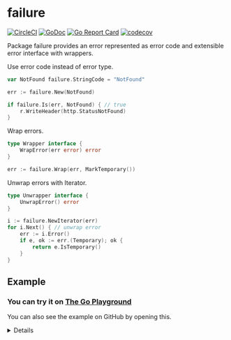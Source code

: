 # failure

[![CircleCI](https://circleci.com/gh/morikuni/failure/tree/master.svg?style=shield)](https://circleci.com/gh/morikuni/failure/tree/master)
[![GoDoc](https://godoc.org/github.com/morikuni/failure?status.svg)](https://godoc.org/github.com/morikuni/failure)
[![Go Report Card](https://goreportcard.com/badge/github.com/morikuni/failure)](https://goreportcard.com/report/github.com/morikuni/failure)
[![codecov](https://codecov.io/gh/morikuni/failure/branch/master/graph/badge.svg)](https://codecov.io/gh/morikuni/failure)

Package failure provides an error represented as error code and extensible error interface with wrappers.

Use error code instead of error type.

```go
var NotFound failure.StringCode = "NotFound"

err := failure.New(NotFound)

if failure.Is(err, NotFound) { // true
	r.WriteHeader(http.StatusNotFound)
}
```

Wrap errors.

```go
type Wrapper interface {
	WrapError(err error) error
}

err := failure.Wrap(err, MarkTemporary())
```

Unwrap errors with Iterator.

```go
type Unwrapper interface {
	UnwrapError() error
}

i := failure.NewIterator(err)
for i.Next() { // unwrap error
	err := i.Error()
	if e, ok := err.(Temporary); ok {
		return e.IsTemporary()
	}
}
```

## Example

### You can try it on [The Go Playground](https://play.golang.org/p/Pmgm7-7J1_c)

You can also see the example on GitHub by opening this.

<details>
	
```go
package main

import (
	"fmt"
	"io"
	"net/http"
	"net/http/httptest"
	"net/http/httputil"

	"github.com/morikuni/failure"
)

// error codes for your application.
const (
	NotFound  failure.StringCode = "NotFound"
	Forbidden failure.StringCode = "Forbidden"
)

func GetACL(projectID, userID string) (acl interface{}, e error) {
	notFound := true
	if notFound {
		return nil, failure.New(NotFound,
			failure.Context{"project_id": projectID, "user_id": userID},
		)
	}
	return nil, failure.Unexpected("unexpected error")
}

func GetProject(projectID, userID string) (project interface{}, e error) {
	_, err := GetACL(projectID, userID)
	if err != nil {
		// 是找不到的错误码
		if failure.Is(err, NotFound) {
			return nil, failure.Translate(err, Forbidden,
				failure.Message("no acl exists"),
				failure.Context{"additional_info": "hello"},
			)
		}
		// 包裹错误
		return nil, failure.Wrap(err)
	}
	return nil, nil
}

func Handler(w http.ResponseWriter, r *http.Request) {
	_, err := GetProject(r.FormValue("project_id"), r.FormValue("user_id"))
	if err != nil {
		HandleError(w, err)
		return
	}
}

func getHTTPStatus(err error) int {
	c, ok := failure.CodeOf(err)
	if !ok {
		return http.StatusInternalServerError
	}
	switch c {
    // 404
	case NotFound:
		return http.StatusNotFound
	// 403
	case Forbidden:
		return http.StatusForbidden
    // 502
	default:
		return http.StatusInternalServerError
	}
}

func getMessage(err error) string {
	msg, ok := failure.MessageOf(err)
	if ok {
		return msg
	}
	return "Error"
}

func HandleError(w http.ResponseWriter, err error) {
	// 写状态码
	w.WriteHeader(getHTTPStatus(err))
	io.WriteString(w, getMessage(err))

	fmt.Println("============ Error ============")
	fmt.Printf("Error = %v\n", err)

	code, _ := failure.CodeOf(err)
	fmt.Printf("Code = %v\n", code)

	msg, _ := failure.MessageOf(err)
	fmt.Printf("Message = %v\n", msg)

	cs, _ := failure.CallStackOf(err)
	fmt.Printf("CallStack = %v\n", cs)

	fmt.Printf("Cause = %v\n", failure.CauseOf(err))

	fmt.Println()
	fmt.Println("============ Detail ============")
	fmt.Printf("%+v\n", err)
	// [main.GetProject] /go/src/github.com/morikuni/failure/example/main.go:36
	//     message("no acl exists")
	//     additional_info = hello
	//     code(Forbidden)
	// [main.GetACL] /go/src/github.com/morikuni/failure/example/main.go:21
	//     project_id = 123
	//     user_id = 456
	//     code(NotFound)
	// [CallStack]
	//     [main.GetACL] /go/src/github.com/morikuni/failure/example/main.go:21
	//     [main.GetProject] /go/src/github.com/morikuni/failure/example/main.go:33
	//     [main.Handler] /go/src/github.com/morikuni/failure/example/main.go:47
	//     [http.HandlerFunc.ServeHTTP] /usr/local/go/src/net/http/server.go:1964
	//     [http.(*ServeMux).ServeHTTP] /usr/local/go/src/net/http/server.go:2361
	//     [http.serverHandler.ServeHTTP] /usr/local/go/src/net/http/server.go:2741
	//     [http.(*conn).serve] /usr/local/go/src/net/http/server.go:1847
	//     [runtime.goexit] /usr/local/go/src/runtime/asm_amd64.s:1333
}

func main() {
	req := httptest.NewRequest(http.MethodGet, "/?project_id=aaa&user_id=111", nil)
	rec := httptest.NewRecorder()
	Handler(rec, req)

	res, _ := httputil.DumpResponse(rec.Result(), true)
	fmt.Println("============ Dump ============")
	fmt.Println(string(res))
}
```

</details>
